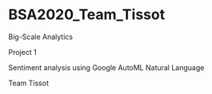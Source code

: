 # BSA2020_Team_Tissot

Big-Scale Analytics 

Project 1 

Sentiment analysis using Google AutoML Natural Language


Team Tissot 
